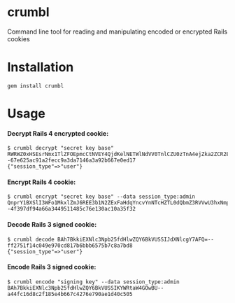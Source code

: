 crumbl
============

Command line tool for reading and manipulating encoded or encrypted Rails cookies

# Installation
`gem install crumbl`

# Usage

#### Decrypt Rails 4 encrypted cookie:

```
$ crumbl decrypt "secret key base" RWRWZ0xHSEsrNmx1TlZFOEpmcCtNVEY4QjdKelNETWlNdVV0TnlCZU0zTnA4ejZka2ZCR2EyQStydGhOaTRySC0tOEQyMFc2SkpLejRidjV5V1ZBUXpEUT09--67e625ac91a2fecc9a3da7146a3a92b667e0ed17
{"session_type"=>"user"}
```

#### Encrypt Rails 4 cookie:
```
$ crumbl encrypt "secret key base" --data session_type:admin
QnprY1BXSlI3WFo1MkxlZmJ6REE3b1N2ZExFaHdqYncvYnNTcHZTL0dQbmZ3RVVwU3hxNmpiVkJtQmNOTW4zYy0tNitvbnhGQ0szbWtIOTU4czNzMnJSUT09--4f397df94a66a3449511485c76e130ac10a35f32
```

#### Decode Rails 3 signed cookie:

```
$ crumbl decode BAh7BkkiEXNlc3Npb25fdHlwZQY6BkVUSSIJdXNlcgY7AFQ=--ff2751f14c049e970cd817b6bbb6575b7c8a7bd8
{"session_type"=>"user"}
```

#### Encode Rails 3 signed cookie:

```
$ crumbl encode "signing key" --data session_type:admin
BAh7BkkiEXNlc3Npb25fdHlwZQY6BkVUSSIKYWRtaW4GOwBU--a44fc16d8c2f185e4b667c4276e790ae1d40c505
```
